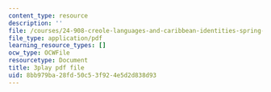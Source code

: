 ```yaml
---
content_type: resource
description: ''
file: /courses/24-908-creole-languages-and-caribbean-identities-spring-2017/8bb979ba28fd50c53f924e5d2d838d93_w-zdunIsHUU.pdf
file_type: application/pdf
learning_resource_types: []
ocw_type: OCWFile
resourcetype: Document
title: 3play pdf file
uid: 8bb979ba-28fd-50c5-3f92-4e5d2d838d93
---
```


